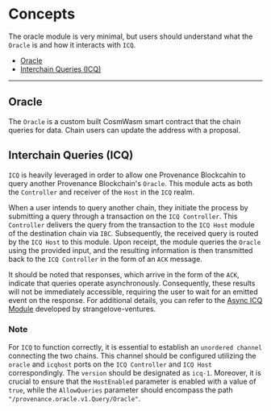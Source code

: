 <!--
order: 1
-->

# Concepts

The oracle module is very minimal, but users should understand what the `Oracle` is and how it interacts with `ICQ`.

<!-- TOC 2 -->
  - [Oracle](#oracle)
  - [Interchain Queries (ICQ)](#interchain-queries-icq)


---
## Oracle

The `Oracle` is a custom built CosmWasm smart contract that the chain queries for data. Chain users can update the address with a proposal.

## Interchain Queries (ICQ)

`ICQ` is heavily leveraged in order to allow one Provenance Blockcahin to query another Provenance Blockchain's `Oracle`. This module acts as both the `Controller` and receiver of the `Host` in the `ICQ` realm.

When a user intends to query another chain, they initiate the process by submitting a query through a transaction on the `ICQ Controller`. This `Controller` delivers the query from the transaction to the `ICQ Host` module of the destination chain via `IBC`. Subsequently, the received query is routed by the `ICQ Host` to this module. Upon receipt, the module queries the `Oracle` using the provided input, and the resulting information is then transmitted back to the `ICQ Controller` in the form of an `ACK` message.

It should be noted that responses, which arrive in the form of the `ACK`, indicate that queries operate asynchronously. Consequently, these results will not be immediately accessible, requiring the user to wait for an emitted event on the response. For additional details, you can refer to the [Async ICQ Module](https://github.com/strangelove-ventures/async-icq) developed by strangelove-ventures.

### Note

For `ICQ` to function correctly, it is essential to establish an `unordered channel` connecting the two chains. This channel should be configured utilizing the `oracle` and `icqhost` ports on the `ICQ Controller` and `ICQ Host` correspondingly. The `version` should be designated as `icq-1`. Moreover, it is crucial to ensure that the `HostEnabled` parameter is enabled with a value of `true`, while the `AllowQueries` parameter should encompass the path `"/provenance.oracle.v1.Query/Oracle"`.
